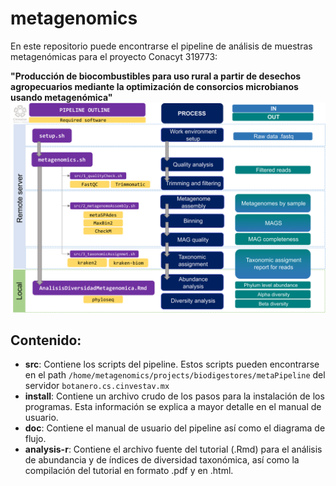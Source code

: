 # metagenomics

En este repositorio puede encontrarse el pipeline de análisis de muestras metagenómicas para el proyecto Conacyt 319773:

**"Producción de biocombustibles para uso rural a partir de desechos agropecuarios mediante la optimización de consorcios microbianos usando metagenómica"**
![My Image](doc/diagramaPipeline_english.png)

## Contenido:
- **src**: Contiene los scripts del pipeline. Estos scripts pueden encontrarse en el path `/home/metagenomics/projects/biodigestores/metaPipeline` del servidor `botanero.cs.cinvestav.mx`
- **install**: Contiene un archivo crudo de los pasos para la instalación de los programas. Esta información se explica a mayor detalle en el manual de usuario.
- **doc**: Contiene el manual de usuario del pipeline así como el diagrama de flujo.
- **analysis-r**: Contiene el archivo fuente del tutorial (.Rmd) para el análisis de abundancia y de índices de diversidad taxonómica, así como la compilación del tutorial en formato .pdf y en .html. 

